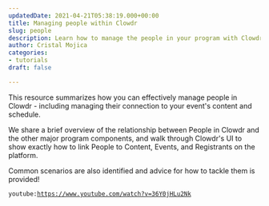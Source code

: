```yaml
---
updatedDate: 2021-04-21T05:38:19.000+00:00
title: Managing people within Clowdr
slug: people
description: Learn how to manage the people in your program with Clowdr
author: Cristal Mojica
categories:
- tutorials
draft: false

---
```

This resource summarizes how you can effectively manage people in Clowdr - including managing their connection to your event's content and schedule.

We share a brief overview of the relationship between People in Clowdr and the other major program components, and walk through Clowdr's UI to show exactly how to link People to Content, Events, and Registrants on the platform.

Common scenarios are also identified and advice for how to tackle them is provided!

`youtube:`[`https://www.youtube.com/watch?v=36Y0jHLu2Nk`]( "https://www.youtube.com/watch?v=36Y0jHLu2Nk")